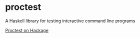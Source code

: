 proctest
========

A Haskell library for testing interactive command line programs

[Proctest on Hackage](http://hackage.haskell.org/package/proctest)
